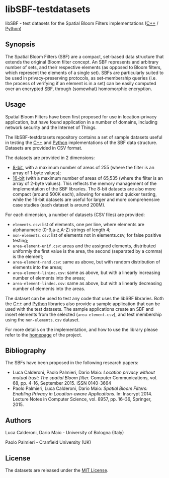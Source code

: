 # libSBF-testdatasets #
libSBF - test datasets for the Spatial Bloom Filters implementations ([C++](https://github.com/spatialbloomfilter/libSFB-cpp "libSFB-cpp") / [Python](https://github.com/spatialbloomfilter/libSFB-python "libSFB-python"))

## Synopsis ##
The Spatial Bloom Filters (SBF) are a compact, set-based data structure that extends the original Bloom filter concept. An SBF represents and arbitrary number of sets, and their respective elements (as opposed to Bloom filters, which represent the elements of a single set). SBFs are particularly suited to be used in privacy-preserving protocols, as set-membership queries (i.e. the process of verifying if an element is in a set) can be easily computed over an encrypted SBF, through (somewhat) homomorphic encryption.

## Usage ##
Spatial Bloom Filters have been first proposed for use in location-privacy application, but have found application in a number of domains, including network security and the Internet of Things.

The libSBF-testdatasets repository contains a set of sample datasets useful in testing the [C++](https://github.com/spatialbloomfilter/libSFB-cpp "libSFB-cpp") and [Python](https://github.com/spatialbloomfilter/libSFB-python "libSFB-python") implementations of the SBF data structure. Datasets are provided in CSV format.

The datasets are provided in 2 dimensions:
- [8-bit](8bit), with a maximum number of areas of 255 (where the filter is an array of 1-byte values);
- [16-bit](16bit) (with a maximum number of areas of 65,535 (where the filter is an array of 2-byte values).
This reflects the memory management of the implementation of the SBF libraries. The 8-bit datasets are also more compact (around 500K each), allowing for easier and quicker testing, while the 16-bit datasets are useful for larger and more comprehensive case studies (each dataset is around 200M).

For each dimension, a number of datasets (CSV files) are provided:
- `elements.csv`:	list of elements, one per line, where elements are alphanumeric (0-9,a-z,A-Z) strings of length 4;
- `non-elements.csv`:	list of elements not in elements.csv, for false positive testing;
- `area-element-unif.csv`: areas and the assigned elements, distributed uniformly the first value is the area, the second (separated by a comma) is the element;
- `area-element-rand.csv`: same as above, but with random distribution of elements into the areas;
- `area-element-lininc.csv`: same as above, but with a linearly increasing number of elements into the areas;
- `area-element-lindec.csv`: same as above, but with a linearly decreasing number of elements into the areas.

The dataset can be used to test any code that uses the libSBF libraries. Both the [C++](https://github.com/spatialbloomfilter/libSFB-cpp "libSFB-cpp") and [Python](https://github.com/spatialbloomfilter/libSFB-python "libSFB-python") libraries also provide a sample application that can be used with the test datasets. The sample applications create an SBF and insert elements from the selected (`area-element.csv`), and test membership using the `non-elements.csv` dataset.

For more details on the implementation, and how to use the library please refer to the [homepage](http://sbf.csr.unibo.it/ "SBF project homepage") of the project.

## Bibliography ##
The SBFs have been proposed in the following research papers:
- Luca Calderoni, Paolo Palmieri, Dario Maio: *Location privacy without mutual trust: The spatial Bloom filter.* Computer Communications, vol. 68, pp. 4-16, September 2015. ISSN 0140-3664
- Paolo Palmieri, Luca Calderoni, Dario Maio: *Spatial Bloom Filters: Enabling Privacy in Location-aware Applications*. In: Inscrypt 2014. Lecture Notes in Computer Science, vol. 8957, pp. 16–36, Springer, 2015.

## Authors ##
Luca Calderoni, Dario Maio - University of Bologna (Italy)

Paolo Palmieri - Cranfield University (UK)

## License ##
The datasets are released under the [MIT License](LECENSE).
